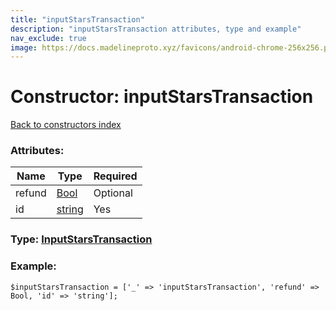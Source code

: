 ```yaml
---
title: "inputStarsTransaction"
description: "inputStarsTransaction attributes, type and example"
nav_exclude: true
image: https://docs.madelineproto.xyz/favicons/android-chrome-256x256.png
---
```

# Constructor: inputStarsTransaction  
[Back to constructors index](/API_docs/constructors/index.html)



### Attributes:

| Name     |    Type       | Required |
|----------|---------------|----------|
|refund|[Bool](/API_docs/types/Bool.html) | Optional|
|id|[string](/API_docs/types/string.html) | Yes|



### Type: [InputStarsTransaction](/API_docs/types/InputStarsTransaction.html)


### Example:

```
$inputStarsTransaction = ['_' => 'inputStarsTransaction', 'refund' => Bool, 'id' => 'string'];
```  
